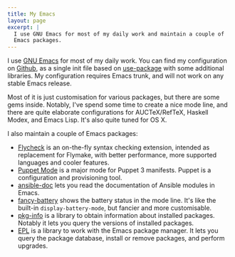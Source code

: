 ```yaml
---
title: My Emacs
layout: page
excerpt: |
  I use GNU Emacs for most of my daily work and maintain a couple of
  Emacs packages.
---
```


I use [GNU Emacs][] for most of my daily work.  You can find my configuration on
[Github](https://github.com/lunaryorn/.emacs.d/), as a single init file based on
[use-package][] with some additional libraries.  My configuration requires Emacs
trunk, and will not work on any stable Emacs release.

Most of it is just customisation for various packages, but there are some gems
inside.  Notably, I've spend some time to create a nice mode line, and there are
quite elaborate configurations for AUCTeX/RefTeX, Haskell Modex, and Emacs Lisp.
It's also quite tuned for OS X.

I also maintain a couple of Emacs packages:

- [Flycheck][] is an on-the-fly syntax checking extension, intended as
  replacement for Flymake, with better performance, more supported languages and
  cooler features.
- [Puppet Mode][] is a major mode for Puppet 3 manifests.  Puppet is a
  configuration and provisioning tool.
- [ansible-doc][] lets you read the documentation of Ansible modules in Emacs.
- [fancy-battery][] shows the battery status in the mode line.  It's like the
  built-in `display-battery-mode`, but fancier and more customisable.
- [pkg-info][] is a library to obtain information about installed
  packages.  Notably it lets you query the versions of installed packages.
- [EPL][] is a library to work with the Emacs package manager.  It lets you
  query the package database, install or remove packages, and perform upgrades.

[Flycheck]: http://www.flycheck.org
[Puppet Mode]: https://github.com/lunaryorn/puppet-mode
[ansible-doc]: https://github.com/lunaryorn/ansible-doc.el
[fancy-battery]: https://github.com/lunaryorn/fancy-battery.el
[pkg-info]: https://github.com/lunaryorn/pkg-info.el
[epl]: https://github.com/cask/epl
[GNU Emacs]: http://www.gnu.org/software/emacs/
[use-package]: https://github.com/jwiegley/use-package/
